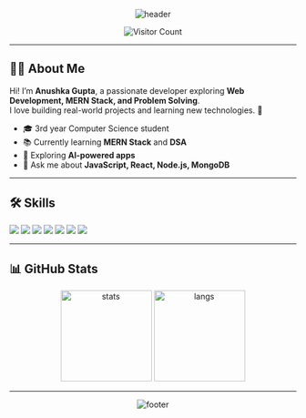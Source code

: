 
<!-- Banner -->
<p align="center">
  <img src="https://capsule-render.vercel.app/api?type=waving&color=0:00BFFF,100:1E90FF&height=200&section=header&text=Hi%20There!%20I'm%20Anushka%20Gupta&fontSize=40&fontColor=ffffff" alt="header" />
</p>

<!-- Visitor Counter -->
<p align="center">
  <img src="https://komarev.com/ghpvc/?username=Anushka-gupta9&label=Visitors&color=blue&style=flat" alt="Visitor Count" />
</p>

---

## 👩‍💻 About Me
Hi! I’m **Anushka Gupta**, a passionate developer exploring **Web Development, MERN Stack, and Problem Solving**.  
I love building real-world projects and learning new technologies. 🚀

- 🎓 3rd year Computer Science student  
- 📚 Currently learning **MERN Stack** and **DSA**  
- 🌱 Exploring **AI-powered apps**  
- 💬 Ask me about **JavaScript, React, Node.js, MongoDB**  

---

## 🛠 Skills
<p align="left">
  <img src="https://img.shields.io/badge/JavaScript-F7DF1E?logo=javascript&logoColor=000" />
  <img src="https://img.shields.io/badge/React-61DAFB?logo=react&logoColor=000" />
  <img src="https://img.shields.io/badge/Node.js-339933?logo=node.js&logoColor=fff" />
  <img src="https://img.shields.io/badge/MongoDB-47A248?logo=mongodb&logoColor=fff" />
  <img src="https://img.shields.io/badge/HTML5-E34F26?logo=html5&logoColor=fff" />
  <img src="https://img.shields.io/badge/CSS3-1572B6?logo=css3&logoColor=fff" />
  <img src="https://img.shields.io/badge/C++-00599C?logo=c%2B%2B&logoColor=fff" />
</p>

---

## 📊 GitHub Stats
<p align="center">
  <img src="https://github-readme-stats.vercel.app/api?username=Anushka-gupta9&show_icons=true&theme=tokyonight" alt="stats" height="160" />
  <img src="https://github-readme-stats.vercel.app/api/top-langs/?username=Anushka-gupta9&layout=compact&theme=tokyonight" alt="langs" height="160" />
</p>

---

<!-- Footer -->
<p align="center">
  <img src="https://capsule-render.vercel.app/api?type=waving&color=0:00BFFF,100:1E90FF&height=120&section=footer" alt="footer" />
</p>

